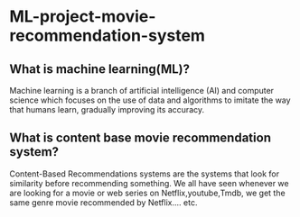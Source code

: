 # ML-project-movie-recommendation-system

## What is machine learning(ML)? ##
Machine learning is a branch of artificial intelligence (AI) and computer science which focuses on the use of data and algorithms to imitate the way that humans learn, gradually improving its accuracy.

## What is content base movie recommendation system? ##
Content-Based Recommendations systems are the systems that look for similarity before recommending something. We all have seen whenever we are looking for a movie or web series on Netflix,youtube,Tmdb, we get the same genre movie recommended by Netflix.... etc.
